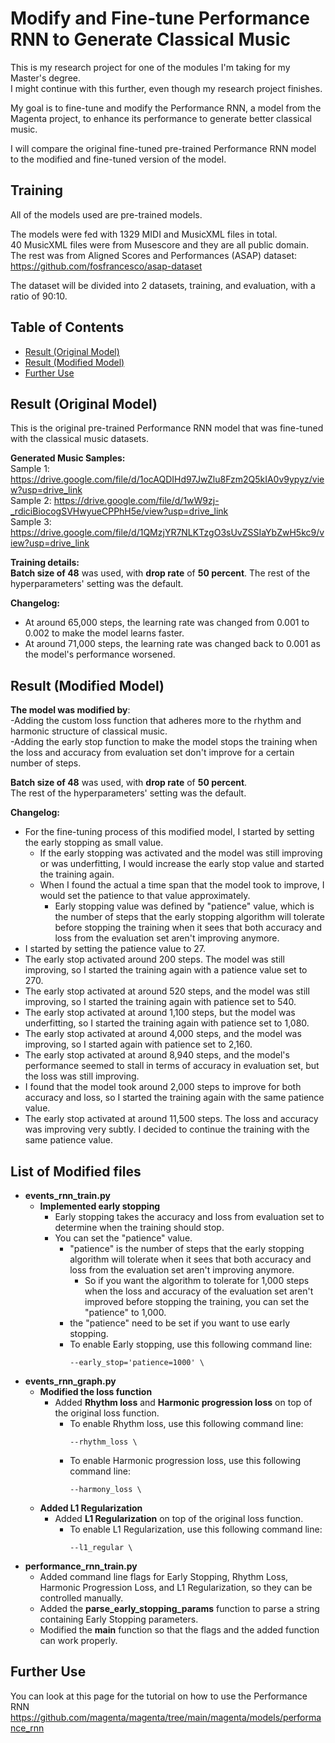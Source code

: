# Modify and Fine-tune Performance RNN to Generate Classical Music

This is my research project for one of the modules I'm taking for my Master's degree.     
I might continue with this further, even though my research project finishes.

My goal is to fine-tune and modify the Performance RNN, a model from the Magenta project, to enhance its performance to generate better classical music.

I will compare the original fine-tuned pre-trained Performance RNN model to the modified and fine-tuned version of the model.    

## Training
All of the models used are pre-trained models.     

The models were fed with 1329 MIDI and MusicXML files in total.     
40 MusicXML files were from Musescore and they are all public domain.   
The rest was from Aligned Scores and Performances (ASAP) dataset: https://github.com/fosfrancesco/asap-dataset    
     
The dataset will be divided into 2 datasets, training, and evaluation, with a ratio of 90:10.    

## Table of Contents
- [Result (Original Model)](#result-original-model)
- [Result (Modified Model)](#result-modified-model)
- [Further Use](#further-use)

## Result (Original Model)
This is the original pre-trained Performance RNN model that was fine-tuned with the classical music datasets.       
 
**Generated Music Samples:**         
Sample 1: https://drive.google.com/file/d/1ocAQDIHd97JwZlu8Fzm2Q5kIA0v9ypyz/view?usp=drive_link          
Sample 2: https://drive.google.com/file/d/1wW9zj-_rdiciBiocogSVHwyueCPPhH5e/view?usp=drive_link      
Sample 3: https://drive.google.com/file/d/1QMzjYR7NLKTzgO3sUvZSSIaYbZwH5kc9/view?usp=drive_link       
  
**Training details:**        
**Batch size of 48** was used, with **drop rate** of **50 percent**. The rest of the hyperparameters' setting was the default.        
  
**Changelog:**   
- At around 65,000 steps, the learning rate was changed from 0.001 to 0.002 to make the model learns faster.  
- At around 71,000 steps, the learning rate was changed back to 0.001 as the model's performance worsened.   
  
## Result (Modified Model)
**The model was modified by**:     
-Adding the custom loss function that adheres more to the rhythm and harmonic structure of classical music.       
-Adding the early stop function to make the model stops the training when the loss and accuracy from evaluation set don't improve for a certain number of steps.     

**Batch size of 48** was used, with **drop rate** of **50 percent**.               
The rest of the hyperparameters' setting was the default. 

**Changelog:**   
- For the fine-tuning process of this modified model, I started by setting the early stopping as small value.
    - If the early stopping was activated and the model was still improving or was underfitting, I would increase the early stop value and started the training again. 
    - When I found the actual a time span that the model took to improve, I would set the patience to that value approximately.
        - Early stopping value was defined by "patience" value, which is the number of steps that the early stopping algorithm will tolerate before stopping the training when it sees that both accuracy and loss from the evaluation set aren't improving anymore.
- I started by setting the patience value to 27.
- The early stop activated around 200 steps. The model was still improving, so I started the training again with a patience value set to 270.
- The early stop activated at around 520 steps, and the model was still improving, so I started the training again with patience set to 540.
- The early stop activated at around 1,100 steps, but the model was underfitting, so I started the training again with patience set to 1,080.
- The early stop activated at around 4,000 steps, and the model was improving, so I started again with patience set to 2,160.
- The early stop activated at around 8,940 steps, and the model's performance seemed to stall in terms of accuracy in evaluation set, but the loss was still improving. 
- I found that the model took around 2,000 steps to improve for both accuracy and loss, so I started the training again with the same patience value.
- The early stop activated at around 11,500 steps. The loss and accuracy was improving very subtly. I decided to continue the training with the same patience value.
    
## List of Modified files
- **events_rnn_train.py**
    - **Implemented early stopping**
        - Early stopping takes the accuracy and loss from evaluation set to determine when the training should stop.
        - You can set the "patience" value.
            - "patience" is the number of steps that the early stopping algorithm will tolerate when it sees that both accuracy and loss from the evaluation set aren't improving anymore.
                - So if you want the algorithm to tolerate for 1,000 steps when the loss and accuracy of the evaluation set aren't improved before  stopping the training, you can set the "patience" to 1,000.           
            - the "patience" need to be set if you want to use early stopping. 
            - To enable Early stopping, use this following command line:     
                ```
                --early_stop='patience=1000' \
                ``` 
- **events_rnn_graph.py**
    - **Modified the loss function**
        - Added **Rhythm loss** and **Harmonic progression loss** on top of the original loss function.    
            - To enable Rhythm loss, use this following command line:     
                ```
                --rhythm_loss \
                ``` 
            - To enable Harmonic progression loss, use this following command line:     
                ```
                --harmony_loss \
                ``` 
    - **Added L1 Regularization**
        - Added **L1 Regularization** on top of the original loss function.  
            - To enable L1 Regularization, use this following command line:     
                ```
                --l1_regular \
                ```   
- **performance_rnn_train.py**
    - Added command line flags for Early Stopping, Rhythm Loss, Harmonic Progression Loss, and L1 Regularization, so they can be controlled manually.
    - Added the **parse_early_stopping_params** function to parse a string containing Early Stopping parameters.
    - Modified the **main** function so that the flags and the added function can work properly.

## Further Use
You can look at this page for the tutorial on how to use the Performance RNN   
https://github.com/magenta/magenta/tree/main/magenta/models/performance_rnn

